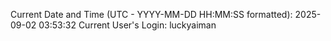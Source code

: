 Current Date and Time (UTC - YYYY-MM-DD HH:MM:SS formatted): 2025-09-02 03:53:32
Current User's Login: luckyaiman
